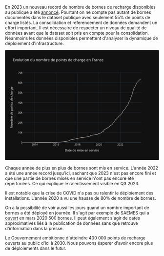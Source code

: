 En 2023 un nouveau record de nombre de bornes de recharge disponibles au publique a été [annoncé](https://www.gouvernement.fr/actualite/100-000-bornes-de-recharge-electrique-ouvertes-au-public). Pourtant on ne compte pas autant de bornes documentés dans le dataset publique avec seulement 55% de points de charge listés. La consolidation et referencement de données demandent un effort important. Il est nécessaire de respecter un niveau de qualité de données avant que le dataset soit pris en compte pour la consolidation. Néanmoins les données disponibles permettent d'analyser la dynamique de déploiement d'infrastructure.

![Evolution du nombre de points de charge en France](img/3_cumul.svg)

Chaque année de plus en plus de bornes sont mis en service. L'année 2022 a été une année record jusqu'ici, sachant que 2023 n'est pas encore fini et que une partie de bornes mises en service n'ont pas encore été répértoriées. Ce qui explique le ralentissement visible en Q3 2023.

Il est notable que la crise de COVID n'a pas pu ralentir le déploiement des installations. L'année 2020 a vu une hausse de 80% de nombre de bornes.

On a la possibilité de voir aussi les jours quand un nombre important de bornes a été déployé en journée. Il s'agit par exemple de SAEMES qui a [ouvert](https://www.auto-infos.fr/article/saemes-et-totalenergies-inaugurent-un-parking-equipe-de-plus-de-500-bornes-de-recharge.248172) en mars 2020 500 bornes. Il peut également s'agir de dates approximatives liés à la publication de données sans que retrouve d'information dans la presse.

Le Gouvernement ambitionne d'atteindre 400 000 points de recharge ouverts au public d'ici à 2030. Nous pouvons ésperer d'avoir encore plus de déploiements dans le futur. 


